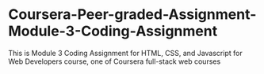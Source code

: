 # Coursera-Peer-graded-Assignment-Module-3-Coding-Assignment
 This is Module 3 Coding Assignment for HTML, CSS, and Javascript for Web Developers course, one of Coursera full-stack web courses
